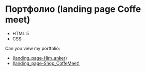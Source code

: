 # Портфолио (landing page Coffe meet)
- HTML 5
- CSS

Can you view my portfolio:
- [(landing_page-Him_anker)](https://nikta1531.github.io/landing-page-him_anker/)
- [(landing_page-Shop_CoffeMeet)](1)
